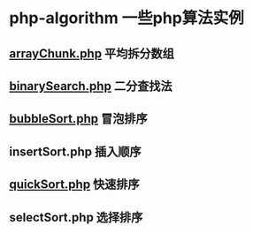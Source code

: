 # php-algorithm 一些php算法实例

## [arrayChunk.php](./arrayChunk.php) 平均拆分数组

## [binarySearch.php](./binarySearch.php) 二分查找法

## [bubbleSort.php](./bubbleSort.php) 冒泡排序

## insertSort.php 插入顺序

## [quickSort.php](./quickSort.php) 快速排序

## selectSort.php 选择排序
